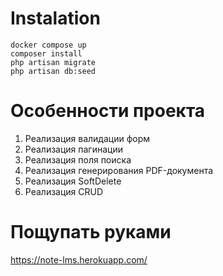 # Instalation 
```
docker compose up
composer install
php artisan migrate
php artisan db:seed
```
# Особенности проекта

1. Реализация валидации форм
2. Реализация пагинации
3. Реализация поля поиска
4. Реализация генерирования PDF-документа 
5. Реализация SoftDelete 
6. Реализация CRUD 

# Пощупать руками
  https://note-lms.herokuapp.com/
